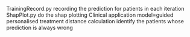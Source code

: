 TrainingRecord.py  recording the prediction for patients in each iteration
ShapPlot.py  do the shap plotting
Clinical application  model=guided personalised treatment
distance calculation  identify the patients whose prediction is always wrong
